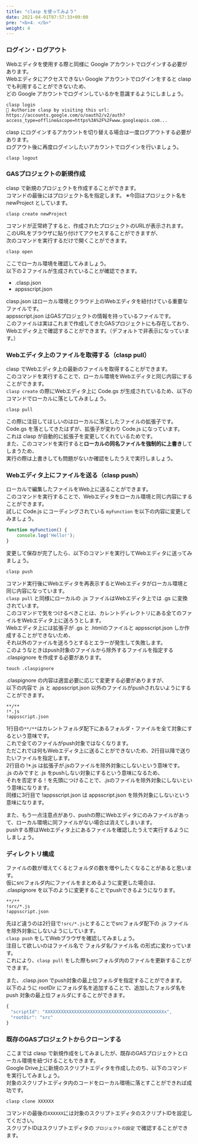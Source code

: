 ```yaml
---
title: "clasp を使ってみよう"
date: 2021-04-01T07:57:33+09:00
pre: "<b>4. </b>"
weight: 4
---
```

### ログイン・ログアウト
Webエディタを使用する際と同様に Google アカウントでログインする必要があります。  
Webエディタにアクセスできない Google アカウントでログインをすると clasp でも利用することができないため、  
どの Google アカウントでログインしているかを意識するようにしましょう。  
```
clasp login
🔑 Authorize clasp by visiting this url:
https://accounts.google.com/o/oauth2/v2/auth?access_type=offline&scope=https%3A%2F%2Fwww.googleapis.com...
```
clasp にログインするアカウントを切り替える場合は一度ログアウトする必要があります。  
ログアウト後に再度ログインしたいアカウントでログインを行いましょう。  
```
clasp logout
```

### GASプロジェクトの新規作成
clasp で新規のプロジェクトを作成することができます。  
コマンドの最後にはプロジェクト名を指定します。
※今回はプロジェクト名を newProject としています。
```
clasp create newProject
```
コマンドが正常終了すると、作成されたプロジェクトのURLが表示されます。  
このURLをブラウザに貼り付けてアクセスすることができますが、  
次のコマンドを実行するだけで開くことができます。  
```
clasp open
```
ここでローカル環境を確認してみましょう。  
以下の２ファイルが生成されていることが確認できます。  
- .clasp.json
- appsscript.json

clasp.json はローカル環境とクラウド上のWebエディタを紐付けている重要なファイルです。  
appsscript.json はGASプロジェクトの情報を持っているファイルです。  
このファイルは実はこれまで作成してきたGASプロジェクトにも存在しており、  
Webエディタ上で確認することができます。（デフォルトで非表示になっています。）  

### Webエディタ上のファイルを取得する（clasp pull）
clasp でWebエディタ上の最新のファイルを取得することができます。  
このコマンドを実行することで、ローカル環境をWebエディタと同じ内容にすることができます。  
`clasp create` の際にWebエディタ上に Code.gs が生成されているため、以下のコマンドでローカルに落としてみましょう。
```
clasp pull
```
この際に注目してほしいのはローカルに落としたファイルの拡張子です。  
Code.gs を落としてきたはずが、拡張子が変わり Code.js になっています。  
これは clasp が自動的に拡張子を変更してくれているためです。  
また、このコマンドを実行すると**ローカルの同名ファイルを強制的に上書き**してしまうため、  
実行の際は上書きしても問題がないか確認をしたうえで実行しましょう。  

### Webエディタ上にファイルを送る（clasp push）
ローカルで編集したファイルをWeb上に送ることができます。  
このコマンドを実行することで、Webエディタをローカル環境と同じ内容にすることができます。  
試しに Code.js にコーディングされている `myFunction` を以下の内容に変更してみましょう。  
```js
function myFunction() {
	console.log('Hello!');
}
```
変更して保存が完了したら、以下のコマンドを実行してWebエディタに送ってみましょう。
```
clasp push
```
コマンド実行後にWebエディタを再表示するとWebエディタがローカル環境と同じ内容になっています。  
`clasp pull` と同様にローカルの .js ファイルはWebエディタ上では .gs に変換されています。  
このコマンドで気をつけるべきことは、カレントディレクトリにある全てのファイルをWebエディタ上に送ろうとします。  
Webエディタ上には拡張子が .gs と .htmlのファイルと appsscript.json しか作成することができないため、  
それ以外のファイルを送ろうとするとエラーが発生して失敗します。  
このようなときはpush対象のファイルから除外するファイルを指定する .claspignore を作成する必要があります。  
```
touch .claspignore
```
.claspignore の内容は適宜必要に応じて変更する必要がありますが、  
以下の内容で .js と appsscript.json 以外のファイルがpushされないようにすることができます。  
```
**/**
!*.js
!appsscript.json
```
1行目の`**/**`はカレントフォルダ配下にあるフォルダ・ファイルを全て対象にするという意味です。  
これで全てのファイルがpush対象ではなくなります。  
ただこれでは何もWebエディタ上に送ることができないため、2行目以降で送りたいファイルを指定します。  
2行目の !*.js は拡張子が.jsのファイルを除外対象にしないという意味です。  
.js のみですと .js をpushしない対象にするという意味になるため、  
それを否定する！を先頭につけることで、.jsのファイルを除外対象にしないという意味になります。  
同様に3行目で !appsscript.json は appsscript.json を除外対象にしないという意味になります。  

また、もう一点注意点があり、pushの際にWebエディタにのみファイルがあって、ローカル環境に同ファイルがない場合は消えてしまいます。  
pushする際はWebエディタ上にあるファイルを確認したうえで実行するようにしましょう。

### ディレクトリ構成
ファイルの数が増えてくるとフォルダの数を増やしたくなることがあると思います。  
仮にsrcフォルダ内にファイルをまとめるように変更した場合は、  
.claspignore を以下のように変更することでpushできるようになります。  
```
**/**
!src/*.js
!appsscript.json
```
先ほど違うのは2行目で`!src/*.js`とすることでsrcフォルダ配下の .js ファイルを除外対象にしないようにしています。  
`clasp push` をしてWebブラウザを確認してみましょう。  
注目して欲しいのはファイル名で フォルダ名/ファイル名 の形式に変わっています。  
これにより、`clasp pull` をした際もsrcフォルダ内のファイルを更新することができます。  

また、.clasp.json でpush対象の最上位フォルダを指定することができます。  
以下のように rootDir にフォルダ名を追加することで、追加したフォルダ名を push 対象の最上位フォルダにすることができます。  
```js
{
　"scriptId": "XXXXXXXXXXXXXXXXXXXXXXXXXXXXXXXXXXXXXXXXXXXXXx",
　"rootDir": "src"
}
```
### 既存のGASプロジェクトからクローンする
ここまでは clasp で新規作成をしてみましたが、既存のGASプロジェクトとローカル環境を紐づけることもできます。  
Google Drive上に新規のスクリプトエディタを作成したのち、以下のコマンドを実行してみましょう。  
対象のスクリプトエディタ内のコードをローカル環境に落とすことができれば成功です。  
```
clasp clone XXXXXX
```
コマンドの最後の`XXXXXX`には対象のスクリプトエディタのスクリプトIDを設定してください。  
スクリプトIDはスクリプトエディタの `プロジェクトの設定` で確認することができます。
